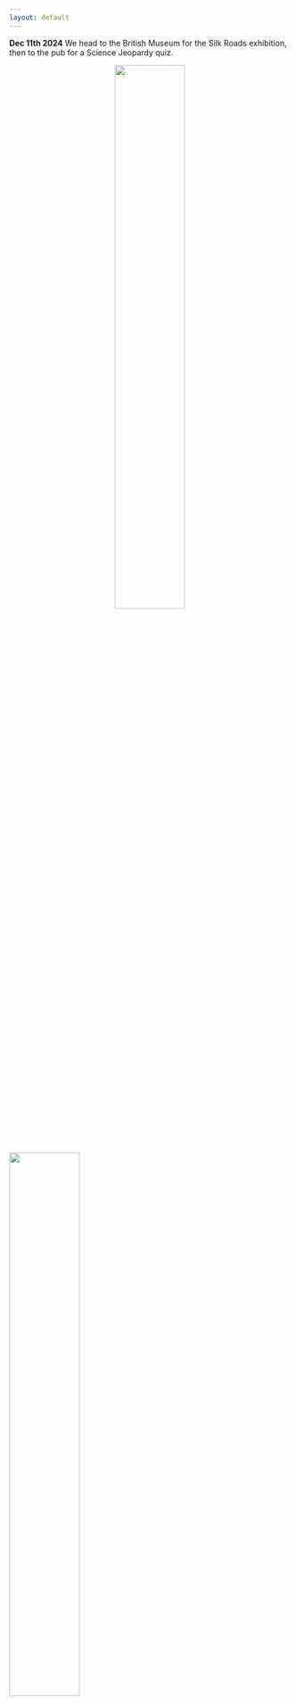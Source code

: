 ```yaml
---
layout: default
---
```

**Dec 11th 2024** We head to the British Museum for the Silk Roads exhibition, then to the pub for a Science Jeopardy quiz.
<center><img src="./news items supporting info/British Museum Trip 2024.jpg" width="50%"></center></center><img src="./news items supporting info/Jeopardy Pub Quiz.jpg" width="50%"></center>

**Nov 5th 2024** Mat hosted an SGC-Industry event at the Wellcome Trust on the potential future impact of AI and machine learning on drug discovery, written up [here](https://www.ucl.ac.uk/lifesciences-faculty/news/2024/dec/future-impact-machine-learning-drug-discovery).

**Sept 19th 2024** Eve Carter featured in an [article](https://www.thesgc.org/blogs/celebrating-impact-sgc-postdocs-open-science) from the Structural Genomics Consortium celebrating Postdoc Appreciation Week.

**Sept 11th 2024** Congratulations to the group's cohort of MSc Drug Discovery and Pharma Management students (Xin, Annabella, Ulfa, Ryan, Natnaree and Marc) on their successful presentations and the end of their course! Good luck to them with whatever is next!
<center><img src="./news items supporting info/MSc Drug Discovery2.jpeg" width="40%"></center>

**Sept 5th 2024** Eve, Gui, Kangping, and Yinuo enjoyed presenting their work at the XXVIII EFMC International Symposium on Medicinal Chemistry ([EFMC-ISMC 2024](https://www.efmc-ismc.org/)), hosted in Rome, Italy.
<center><img src="./news items supporting info/EFMC-ISMC2024.png" width="75%"></center>

**Sept 2nd 2024** Mat features in a [Chemistry World article](https://www.chemistryworld.com/careers/will-open-science-change-chemistry/4020023.article) entitled "Will Open Science Change Chemistry?".

**August 28th 2024** Hadia presented her research at the [GP2A](https://gp2a.org/) 32nd annual conference hosted by the University of Coimbra.
<center><img src="./news items supporting info/Hadia 2nd annual conference-GP2A 2024.jpg" width="40%"></center>

**August 20th 2024** Hadia presented her research at the PDRA Symposium at UCL Chemistry.
<center><img src="./news items supporting info/Hadia PDRA Symposium at UCL Chemistry.jpg" width="75%"></center>

**July 31st 2024** Wellington's supervisor from Unicamp, Brazil, Prof Carlos Roque Duarte Correia, dropped by to say hello and see the lab.
<center><img src="./news items supporting info/Prof Carlos Roque Duarte Correia.jpg" width="40%"></center>

**July 24th 2024** As part of his project, Mohsen has been spending time with the SGC in Toronto. Here he is running an SPR using Biacore T200 to see if his compounds have a binder against a plasmodium WDR.
<center><img src="./news items supporting info/Mohsen_SGC.png" width="90%"></center>

**July 20th 2024** Eve presented her research at the Gordon Research Seminar on Mammalian Reproduction in Barcelona.
<center><img src="./news items supporting info/Eve-Gordon Research Seminar on Mammalian Reproduction.jpg" width="40%"></center>

**July 8th 2024** In line with our strong commitment to sustainability, we are pleased to announce that we have received the LEAF Bronze Award. Learn more about the UCL LEAF programme [here](https://www.ucl.ac.uk/sustainable/take-action/staff-action/leaf-laboratory-efficiency-assessment-framework).

**July 6th 2024** Yinuo had a fantastic time at the ULLA  Summer School 2024 in Leiden University  — Shaping the Future of Drug Research: From Design to Therapy! It was an amazing week of talks and a great opportunity to network with a diverse range of PhD students from 10 different universities.
<center><img src="./news items supporting info/Yinuo_ULLA2.png" width="90%"></center>

**June 28th 2024** We say farewell to our visitor from the State University of Campinas, Wellington Da Silva, who has been working on marinoquinolines as part of Open Source Malaria. Wellington is going back to ace his PhD in Brazil and hopefully we'll see him again.
<center><img src="./news items supporting info/Goodbye_Wellington2.jpg" width="75%"></center>

**June 3rd 2024** Yinuo has been awarded from the UCL FLS Conference Fund to present her research at the XXVIII EFMC International Symposium on Medicinal Chemistry in September.

**May 21st 2024** Today we said farewell to BVGH Fellow Evans Mainsah, and look forward to visiting him in his home town of Buea, Cameroon, where he is seeking new medicines for the treatment of river blindness (onchocerciasis).
<center><img src="./pics/people/goodbye_evans.png" width="75%"></center>

**Oct 26th 2023** An Open Science Award. The [MycetOS](https://github.com/OpenSourceMycetoma) drug discovery project, founded by Mat, was awarded the [Open Research prize by the Erasmus University of Rotterdam](https://www.eur.nl/en/news/winners-announced-eur-open-and-responsible-science-awards). The project uses open-source research methods to find new potential treatments for the neglected tropical disease, mycetoma, without secrecy or patents. Contributors to the project include Mat's PhD student Dmitrij Melechov, staff at Erasmus University and the Drugs for Neglected Diseases initiative and many others, such as the UK school children who have made new candidate molecules and, most recently, a cohort of our very own MSc Drug Discovery students in the School of Pharmacy in 2023.

**June 7th 2022** Mat contributed to a report on open data sharing practices during the COVID pandemic, that was [published today](https://zenodo.org/record/6620854#.YtknTZDMI-Q) by Wellcome, UKRI and the Bill and Melinda Gates Foundation.

**May 20th 2022** The group receives about £2M from the National Institutes of Health as part of a $63M award to an antiviral drug discovery centre, [READDI-AViDD](https://uncnews.unc.edu/2022/05/20/unc-chapel-hill-receives-65m-from-nih-for-antiviral-drug-development-center/), based at the University of North Carolina, Chapel Hill. Mat's group will work on the medicinal chemistry of multiple projects and will share all findings publicly in real time, in line with the group's open science principles. The aim is to work together to improve our pandemic preparedness. [UCL news item](https://www.ucl.ac.uk/lifesciences-faculty/news/2022/jun/professor-matthew-todd-and-professor-robin-ketteler-awarded-grant)

**Mar 28th 2022** Mat is awarded £10,000 from the Rosetrees Trust following a successful application for funding led by the open science non-profit, Ersilia.io. The project will allow iterative design-synthesis-test cycles for the leading project in Open Source Malaria, where new potential antimalarials will be designed using Ersilia's AI/ML methods and evaluated in blood stage potency assays.

**Mar 28th 2022** Mat is awarded $250K from the Bill and Melinda Gates Foundation and the Structural Genomics Consortium as part of an $5M consortium aimed at finding new non-hormonal female contraceptives. This major open science initiative, running for three years, will have project champions across UCL, Toronto, University of North Carolina Chapel Hill, Frankfurt, McGill and Karolinska. The UCL team's job is to find potent, selective, cell-penetrant inhibitors of phospholipase C zeta 1, an under-explored target central to human fertilisation. [Science details](https://github.com/StructuralGenomicsConsortium/CNP5-PLCZ1)

**Mar 15th 2022** The group's research is mentioned in the Financial Times' article ["Will ‘open-source’ vaccines narrow the inequality gap exposed by Covid?"](https://www.ft.com/content/61e1d51e-b415-4161-b157-032e5207ab7f).

**Feb 14th 2022** Mat wins £35,604 from the EPSRC Impact Acceleration Account/Knowledge Exchange and Innovation Funding scheme to run an AI/ML open science challenge to find new starting points for antibiotics. With Brooks Paige (Turing Institute) and Peter Coveney (Chemistry), a protein target is being provided, and AI/ML researchers who use "generative" methods for molecule generation can predict compounds that will bind that protein. Mat's lab will make or buy the molecules, which will be evaluated at the University of Warwick, with all data being shared in real time. You can find details [here](https://github.com/opensourceantibiotics/murligase/issues/69)

**Feb 3rd 2022** Tom and Mat featured in a [Chemistry World article](https://www.chemistryworld.com/opinion/a-call-for-open-science-student-leaders/4015107.article) about the [Sir James Murray Student Champion](https://github.com/mattodd/blog/issues/6) concept.

**Mar 26th 2020** Mat is named in the [Medicine Maker 2020 Power List](https://themedicinemaker.com/power-list/2020).

**Feb 11th 2020** Mat co-founds the company [M4ID Pharma](https://www.m4idpharma.com/), with a mission to develop medicines for infectious disease using open science.

**Feb 10th 2020** Congratulations to Edwin as he submits his corrected PhD thesis, to become Dr Tse.

**Dec 6th 2019** Open Source Malaria's computational modelling competition (funded by the AI3SD network) [attracts a winning entry from the private sector firms Optibrium and Intellegens](https://www.news-medical.net/news/20191206/Intellegens-and-Optibrium-announce-success-in-the-Open-Source-Malaria-global-initiative.aspx).

**Nov 27th 2019** Mat talks at the Innovation Lecture hosted by UCL's Institute of Brand and Innovation Law, entitled "[Patents vs Open Innovation: Incentivising 'Medicines for the Many'](https://www.ucl.ac.uk/ibil/events/past-events/events-2019)" hosted by Sir Robin Jacob and The Hon. Mr Justice Birss.

**Sept 24th 2019** Mat is mentioned in the new Labour Party policy document "[Medicines for the Many](https://labour.org.uk/press/labour-will-take-pharmaceutical-companies-put-public-health-private-profit-corbyn/)" as an example of new approaches to the development of affordable medicines.

**June 25th 2019** With Sevenoaks school we're awarded a [Royal Society partnership grant](https://www.sevenoaksschool.org/news/science/article/news/royal-society-partnership-grant-funds-new-pharma-research/?tx_news_pi1%5Bcontroller%5D=News&tx_news_pi1%5Baction%5D=detail&cHash=9d3259d5503ca90dcef8bfbdf546af05) to work [open source on new medicines for mycetoma](https://github.com/OpenSourceMycetoma), a fungal infection for which there are no drugs. The research will involve 6th-form school students generating new molecules. If it works, we can use the project as a guide for others. See also [Breaking Good](https://github.com/TheBreakingGoodProject).

**Mar 22nd 2019** Edwin's review on the past, present and future of anti-malarial medicines is [published](https://malariajournal.biomedcentral.com/articles/10.1186/s12936-019-2724-z).

**Jan 18th 2019** Mat delivers TedX talk entitled "[Can Openness Pay?](https://www.youtube.com/watch?v=DeC0YS3j2E4)", detailing the possible use of regulatory data exclusivity to help fund open source drug discovery.

**Aug 8th 2018** Congratulations to Edwin for being selected as one of the three Sydney University Chemical Society Le Fevre Lecturers for 2018.

**Jan 23rd 2018** Mat delivers [a keynote on open drug discovery at linux.con.au in Sydney](https://www.youtube.com/watch?v=VBodnd68iwU).

**Nov 2017** Mat joins Expert Advisory Committee of the [IUPHAR/BPS Guide to PHARMACOLOGY database](http://www.guidetopharmacology.org/) malaria project.

**Oct 19th 2017** Yu Heng's work on [the coordinating ability of cyclam scorpionands](http://onlinelibrary.wiley.com/doi/10.1002/chem.201703488/abstract) is finally published.

**Aug 31st 2017** Mat, Alice, the Sydney Grammar School students and Open Source Malaria are featured on [The Daily Show with Trevor Noah](http://www.comedycentral.com.au/the-daily-show-with-trevor-noah/videos/august-31-2017-australian-students-stick-it-to-martin-shkreli#australian-students-stick-it-to-martin-shkreli) (US only [Youtube video](https://www.youtube.com/watch?v=G4up_3JhNIQ&feature=youtu.be)).

**June 22nd 2017** Mat interviewed for [Beilstein TV](http://www.beilstein.tv/video/the-open-source-chemistry-lab/) on whether the chemistry community is embracing open science and open data.

**June 21st 2017** Althea Tsang's paper on [the mechanism of CDC reactions](http://onlinelibrary.wiley.com/doi/10.1002/chem.201700430/abstract) finally comes out.

**May 4th 2017** Mat is one of 100 people named on the [Medicine Maker Power List 2017](https://themedicinemaker.com/power-list/2017/), as a Champion of Change, for his work on Open Source Malaria.

**Apr 19th 2017** Paper published that describes a [roadmap for open source pharma](http://journals.plos.org/plosmedicine/article?id=10.1371/journal.pmed.1002276), with an associated [explainer in the Guardian](https://www.theguardian.com/commentisfree/2017/apr/19/why-open-source-pharma-is-the-path-to-both-cheaper-and-new-medicines).

**Feb 8th 2017** The collaboration between Sydney Grammar School and Open Source Malaria is [featured in Teacher Magazine](https://www.teachermagazine.com.au/articles/daraprim-students-a-lesson-in-perseverance?utm_source=Gonski&utm_medium=article&utm_content=Part1).

**Dec 1 2016** Alice Williamson and Mat [win the Jury Prize of the Hitachi Innovation Award](https://hitachi-social-innovation-awards.thinkable.org/winners) with a pitch on "Breaking Good" - how to involve students and the public in the synthesis of much-needed medicines.

**Nov 30th 2016** Sydney Grammar School completes the synthesis of Daraprim using Open Source Malaria's platform. [The story goes viral](https://github.com/OpenSourceMalaria/OSM_To_Do_List/issues/472).

**Sept 14th 2016** The [first Open Source Malaria paper](https://github.com/OpenSourceMalaria/OSM_To_Do_List/issues/434) is published.

**June 2nd 2016** Open Source Malaria [featured in the Newsletter of the Australian Society for Parasitology](http://parasite.org.au/wp-content/uploads/2010/05/ASPnewsletterVol27No1lores.pdf).

**May 13th 2016** Mat's work on schistosomiasis, Open Source Malaria and the Open Source Pharma Foundation featured in both [The Lancet](http://www.thelancet.com/journals/lancet/article/PIIS0140-6736%2816%2930518-9/abstract) and [Nature](http://www.nature.com/nature/journal/v533/n7602_supp/full/533S68a.html).

**Nov 17th 2015** Mat wins in the [Malaria Innovator category of the Social Media Awards](http://www.socmedawards.com/malaria2015/page/winner) ([Article](http://www.socmedawards.com/malaria2015/page/content/41), [interview](https://www.youtube.com/watch?v=LlGXz2bxcUI) and even [artwork](http://www.socmedawards.com/malaria2015/page/content/47)).

**Oct 30th 2015** The Open Source Malaria consortium is [featured in _Share_](http://ands.us7.list-manage.com/track/click?u=b542ef52e49302569068046d9&id=6ef868a690&e=77cd7367f5), the newsletter of the Australian National Data Service.

**Oct 28th 2015** Mat delivers one of the NSW Chief Scientist's [Breakfast Seminars](http://www.sonicinteractive.com.au/srdt_edms/srdt-invite-todd.html) on _Openness Boosts Research_ ([Slides](http://www.slideshare.net/MatthewTodd5/nsw-chief-scientist-breakfast-seminar)).

**Oct 23rd 2015** Mat writes about [openness vs. secrecy in drug development](http://blogs.plos.org/yoursay/2015/10/22/talking-drug-prices-pt-6-openness-vs-secrecy-in-drug-development-by-mat-todd/) as part of a series on this topic at PLoS Blogs.

**Oct 2015** The fantastic work of Erin Sheridan and the boys at Sydney Grammar as part of the Open Source Malaria consortium is featured in the [school's winter newsletter](http://www.sydgram.nsw.edu.au/files/sgsmagazine/SGSmagazine_iss1_Winter2015.pdf) (p36). You can read their [research reports](http://figshare.com/articles/Open_Source_Malaria_2015/1513845) directly, too.

**Oct 1st 2015** Mat is part of a team of four awarded $3M by the Tata Trusts to create the Open Source Pharma Foundation. Here is the [press release](http://www.tatatrusts.org/article/inside/Tata-Trusts-support-the-creation-of-the-Open-Source-Pharma-Foundation) and articles: [1](http://spicyip.com/2015/09/creation-of-linux-for-drugs-gets-support-from-tata-trusts.html), [2](https://d.wifo.org/t/open-source-pharma-foundation/161), [3](http://www.thehindubusinessline.com/economy/tata-trusts-support-creation-of-open-source-pharma-foundation/article7703087.ece). The aspect of prizes as part of OSP is picked up by the [Economist](http://www.economist.com/news/business/21679203-high-cost-rd-used-explain-why-drugs-giants-merge-and-why-they-must-charge).

**Sept 2015** Mat helps create and then run the [Second Open Source Pharma Conference](http://www.opensourcepharma.net/germany-2015.html) in Marburg, Germany. The meeting's [To Do list](http://tinyurl.com/OSP2Final) is available. An [article](http://www.consortiuminfo.org/standardsblog/article.php?story=20150904123645851) about the meeting from one of the participants sparks a [lengthy debate on the merits of OSP at Derek Lowe's blog](http://blogs.sciencemag.org/pipeline/archives/2015/09/08/magic-open-source-savings-await) and [further debate on Eric Raymond's blog](http://esr.ibiblio.org/?p=6837).

**July 31st 2015** Alice Williamson leads a team that includes Mat in a successful application for a University of Sydney Small Educational Innovation Grant on Open Research in the Undergraduate Laboratory, following [Alice's pilot of this idea](http://malaria.ourexperiment.org/the_osm_blog/11566/Alice_Williamsons_Open_Source_Undergrad_Lab_Course.html).

**July 7th 2015** The group is awarded a 3-year ARC Linkage Grant (LP150101226) with the [Medicines for Malaria Venture](http://www.mmv.org/) and [Kiaran Kirk](http://biology.anu.edu.au/research/labs/kirk-lab-membrane-transport-parasites) to use the [Open Source Malaria](http://opensourcemalaria.org/) platform to make new compounds that will reveal the details of an important antimalarial target, PfATP4.
June 29th 2015: Alice Williamson writes about open science and the OSM consortium in a [piece for ABC Science](http://www.abc.net.au/science/articles/2015/06/29/4254093.htm).

**May 22nd 2015** Mat [interviewed](http://www.future-science.com/doi/full/10.4155/fmc.15.28) in Future Medicinal Chemistry about the use of open source research models, and is part of an [Ask the Experts](http://www.future-science.com/doi/full/10.4155/fmc.15.29) panel on Rethinking the Drug Discovery Model in neglected tropical diseases. These articles were part of an [open access special issue on schistosomiasis](http://www.future-science.com/toc/fmc/7/6).

**May 20th 2015** Mat talks on ["The Six Principles of Open Source Drug Discovery"](http://www.isntd.org/#/isntd-d-2015-todd/4589881721) and chairs a panel session on ["Open Source: Models for Collaboration"](http://www.isntd.org/#/isntd-d-15-panel-14/4589888426) at the [ISNTD-D3](http://www.isntdd3.com/) meeting at the Wellcome Trust in London.

**Apr 30th 2015** OSM's [introductory video](https://www.youtube.com/watch?v=o29cq7uYWFc) comes an honorable 7th in the [Thinkable Open Innovation competition](https://www.thinkable.org/competition/6) - well done to the winners.

**Mar 7th 2015** Alice Williamson is [one of the winners of the ABC's Top 5 Under 40 competition!](https://www.unsw.edu.au/top5under40) Here's a [video](http://www.abc.net.au/radionational/programs/scienceshow/alice-williamson/6283462) she made in the competition. She now gets to make a full radio show on a subject of her choosing.

**Sept 26th 2014** [Article on Open Source Malaria (OSM)](http://sydney.edu.au/science/chemistry/news-events/articles/issue-25/opening-new-ways-to-treat-malaria.shtml) appears in the School of Chemistry's Newsletter, ChemNews.

**Sept 18th 2014** Mat [interviewed on Canadian and US Radio](http://www.cbc.ca/radio/day6/can-open-source-pharma-cure-ebola-and-other-neglected-killers-1.2772158) about Open Source Pharma and Ebola.

**Sept 18th 2014** Invited talk and [associated discussion](http://pubs.rsc.org/en/Content/ArticleLanding/2014/FD/C4FD90079K#!divAbstract) at the RSC Faraday Discussions meeting on Physical Chemistry of Functionalised Biomedical Nanoparticles, Bristol UK.

**Aug 22nd 2014** Mat speaks on [how to do science openly](https://youtu.be/rQtA1gXRZjk?t=26m51s) at the Open Science, Open Issues conference in Rio.

**July 16-18 2014** Mat co-organises the first [Open Source Pharma](http://www.opensourcepharma.net/) conference that takes place at the Rockefeller Foundation's Bellagio Centre on Lake Como, Italy. The meeting creates a set of principles for [Medicine for All](http://www.who.int/tdr/news/2014/open-source-pharma-mtg/en/).

**June 26th 2014** The Open Source Malaria project is [featured in the newsletter](http://www.ands.org.au/newsletters/newsletter-2014-07.pdf) of the Australian National Data Service.

**Oct 31st 2013** Mat [speaks about open data and open access](https://mediawarehouse.qut.edu.au/QMW/player/?dID=20605) at the Open Access Research conference at QUT, Brisbane.

**Oct 21st 2013** The [Open Source Malaria Consortium](http://opensourcemalaria.org/#) wins one of three $30K Google/PLoS/Wellcome Trust [ASAP awards](http://asap.plos.org/). [Webcast from the World Bank](http://live.worldbank.org/open-access-week-2013) (award is from 1:08 in). [Background video](http://www.youtube.com/watch?v=gCOokjOiVTc). Picked up in [The Conversation](http://theconversation.com/open-source-malaria-project-head-wins-accelerating-science-award-19420), by [MMV](http://www.mmv.org/newsroom/news/mmv-partner-receives-plos-accelerating-science-award). Interview at [PLoS Blogs](http://blogs.plos.org/mindthebrain/2013/10/01/asap-awards-interview-with-mat-todd/). Bill Gates [tweets](https://twitter.com/BillGates/status/395647331670167552) about the project.

**Sept 26th 2013** Mat runs conference session on ["Is Open Source Drug Discovery Practical?"](http://www.who.int/tdr/news/2013/odd/en/) at WHO, Geneva, addressing, among other things, whether patents are necessary in drug discovery.

**Sept 11th 2013** Mat [interviewed by MMV](http://www.mmv.org/partnering/interviews/drug-discovery-difference) about open drug discovery.

**May 17th 2013** Mat talks about open source drug discovery at the [2013 GoldLab Symposium](http://www.goldlabcolorado.com/2013Speakers.html) in Boulder, Colorado.

**May 15th 2013** Mat is quoted in an [article in The Atlantic](http://www.theatlantic.com/health/archive/2013/05/how-drug-companies-keep-medicine-out-of-reach/275853/) on "de-linking" drug R&D from the cost of medicines.

**May 10th 2013** Mat [talks at Sydney Uni](http://webconf.ucc.usyd.edu.au/p1rg7idbbus/) about the group's use of the electronic lab notebook Labtrove.

**May 1st 2013** The [OSDD Malaria project](https://plus.google.com/u/0/b/114702323662314783325/114702323662314783325/posts) is mentioned as one of the top innovations worldwide in malaria by [The Guardian newspaper](http://www.guardian.co.uk/global-development-professionals-network/2013/apr/29/malaria-innovations-top-ten-world-malaria-day).

**Apr 22nd 2013** Congratulations to Nilupa as she [hands in her corrected PhD thesis](http://openwetware.org/wiki/Image:Nilupa_PhD_Submission.JPG), to become Dr Amarasinghe.

**Apr 18th 2013** Congratulations to Mingfeng as he [hands in his corrected PhD thesis](http://openwetware.org/wiki/Image:Mingfeng_PhD_Submission.jpg), to become Dr Yu.

**Mar 28th 2013** Mat's [piece about open access and open science comes out in The Conversation](https://theconversation.com/open-publishing-is-happening-the-only-question-is-how-13100) in response to number of Nature articles on the subject.

**Feb 15th 2013** Congratulations to new Honours student Kat Badiola for winning a [University of Sydney Academic Merit Prize](http://sydney.edu.au/about/profile/honour_roll/2012/index.shtml).

**Jan 30th 2013** Congratulations to Althea on submitting her PhD thesis.

**Jan 30th 2013** The [OSDDMalaria](https://twitter.com/OSDDMalaria) team is featured in an [article on crowdsourcing](http://www.rsc.org/chemistryworld/2013/01/crowdfunding-crowdsourcing) in the RSC's Chemistry World magazine.

**Jan 25th 2013** Mat is [interviewed](http://blogs.nature.com/thescepticalchymist/2013/01/reactions-matthew-todd.html) in the Nature Chemistry blog _The Sceptical Chymist_.

**Jan 17th 2013** Mat publishes an [opinion piece on open access](http://www.abc.net.au/unleashed/4468970.html) on the ABC News site, The Drum.

**Nov 7th 2012** The group's open source research featured on SciDev.Net in a [story on science networks](http://www.scidev.net/en/science-and-innovation-policy/science-networks/features/a-match-made-in-cyberspace-how-networks-nurture-science-.html). This follows an [earlier story](http://www.scidev.net/en/health/drug-development/news/study-finds-success-factors-for-open-source-drug-discovery--1.html) covering the case study (below) analysing The Synaptic Leap's achievements.

**Sept 20th 2012** [Study published](http://www.plosntds.org/article/info%3Adoi%2F10.1371%2Fjournal.pntd.0001827) comparing The Synaptic Leap and Indian OSDD Projects.

**Sept 20th 2012** Open letter to the new CEO of the Australian Research Council about the value of open data is published in [The Conversation](https://theconversation.edu.au/scientific-data-should-be-shared-an-open-letter-to-the-arc-9458) with a link to the [Google Doc](https://docs.google.com/document/d/1bcrrzu4Ljono5V_UqdJogtB-043XmxWVkm-jH9kw3m0/edit) that can be signed. Please feel free to add your name. Stephen Matchett comments on it in [The Australian](http://blogs.theaustralian.news.com.au/thecommonroom/index.php/theaustralian/comments/half_baked_solutions_dont_set/).

**Sept 19th 2012** Mat delivers [keynote about open source drug discovery](http://bambuser.com/v/2993803) at the 1st Open Knowledge Festival in Helsinki.

**Sept 13th 2012** Interview with Mat on open science [published](http://healthresearchpolicy.org/blog/2012/sep/13/insider-views-collaborative-rd-health-qa-matt-todd) by the Results for Development Institute.

**Aug 31 2012** Congratulations to Mingfeng, Nilupa and Soo for submitting their PhD theses.

**May 4th 2012** Mat presents some of the group's research at the [University of Sydney Integration in Biology and Medicine Conference](http://sydney.edu.au/foundations_of_science/events/integration.shtml).

**May 3rd 2012** Althea is awarded a RJW Le Fevre Research Travelling Scholarship from the School of Chemistry to present her research at an overseas conference later this year.

**Feb 24th 2012** We play host to the first Open Source Drug Discovery for Malaria meeting. An account of the meeting is [here](http://www.thesynapticleap.org/node/390), and the current playlist of talks is [here](http://www.youtube.com/playlist?list=PL84A4E62C3C72863D). A Sydney Uni news feature on the meeting is [here](http://sydney.edu.au/news/84.html?newsstoryid=8800) and [here](http://sydney.edu.au/news/science/397.html?newsstoryid=8775).

**Feb 18th 2012** Mat talks at a session on ["Innovating Innovation"](http://aaas.confex.com/aaas/2012/webprogram/Session4869.html) at the AAAS meeting in Vancouver.

**Jan 27th 2012** Mat's [blog post](http://intermolecular.wordpress.com/2012/01/26/goodbye-elsevier-goodbye-tet-lett-etc/) on open access is republished on the [LSE blog](http://blogs.lse.ac.uk/impactofsocialsciences/2012/02/01/stand-down-journal-referee/).

**Nov 23rd 2011** Mat wins a NSW Science and Engineering Award in the "Emerging Research" category for open science. Story is [here](http://sydney.edu.au/news/84.html?newscategoryid=1&newsstoryid=8271) and [here](http://www.business.nsw.gov.au/networking-and-events/awards/nsw-science-engineering-awards/nsw-scientist-of-the-year-2011-winners).

**Nov 1st 2011** Two Australian Research Council grants awarded. ARC Discovery (DP120104035): Charting Intercellular Space, M. H. Todd, P. J. Rutledge and P. J. Smith ($348K) and ARC Linkage (LP120100552): Open Source Drug Discovery for Malaria, M. H. Todd and T. N. C. Wells ($320K).

**Oct 28th 2011** Mat talks at Sydney University's Open Access Week - recording [here](http://www.library.usyd.edu.au/stream/openaccessweek2011todd/) and on [Youtube](http://www.youtube.com/watch?v=rRd15GMbprA).

**Oct 20th 2011** Mat's article entitled "We eat what we are – let's detoxify the word 'chemical'" appears in [The Conversation](http://theconversation.edu.au/we-eat-what-we-are-lets-detoxify-the-word-chemical-3642).

**Septr 23rd 2011** Our second open science paper is published, describing how [Open Science is a Research Accelerator](http://www.nature.com/nchem/journal/v3/n10/full/nchem.1149.html).

**Sept 21st 2011** Our first open science paper is published, on the [Resolution of Praziquantel](http://www.plosntds.org/article/info%3Adoi%2F10.1371%2Fjournal.pntd.0001260).

**Aug 19th 2011** Ahamed [submits his corrected PhD thesis](http://twitpic.com/68aaxc) today, and we welcome two new postdocs to the group, [Paul Ylioja](http://twitter.com/#!/paulylioja) and Murray Robertson.

**Apr 8th 2011** Mat talks about the future of web-based chemical collaboration at the [Cyberchemistry meeting](http://twitpic.com/4igb3e) at the Pacific Northwest National Laboratory, Washington State.

**Feb 21st 2011** Congratulations to Swapnil on his award of a [Henry Bertie and Florence Mabel Gritton Research Scholarship](http://agile2.ucc.usyd.edu.au/ro/opportunities/scholarships/75). Drinks are on him...

**Feb 15th 2011** A new industry-sponsored PhD position in medicinal chemistry is available. If you're interested, please contact Mat. Only Australian residents are eligible for this opening.

**Feb 15th 2011** The awesome and long-awaited [Treasure Hunt paper](http://dx.doi.org/10.1021/ed100867m) comes out in _J. Chem. Ed._ - this turns a campus map into a play area for a Chemistry-themed treasure hunt.

**Jan 27th 2011** Mat is named as one of the University's top 10 lecturers for 2010 in a [nationwide poll](http://www.lectureroftheyear.com.au/winners_list_2010.php).

**Nov 3rd 2010** Congratulations to Ahamed for being selected as one of the three [Sydney University Chemical Society Le Fevre Lecturers](http://www.chem.usyd.edu.au/~sucs/history/lefevrestudents.htm) for 2010.

**Oct 6th 2010** Mat [talks about open science and electronic lab notebooks](http://bit.ly/ihKBMC) at USyd's eResearch showcase.

**Sept 23rd 2010** Yu Heng's first paper is accepted into _Chem. Eur. J._ and he's off to start his PhD with [Dave Spring](http://www.ch.cam.ac.uk/staff/drs.html). Paper available [here](http://dx.doi.org/10.1002/chem.201002477).

**Sept 20th 2010** Ahamed, Thiru and lots of other peoples' paper on how dihydroisoquinoline reacts with nitromethane is [published](http://dx.doi.org/10.1002/ejoc.201000955).

**Sept 6th 2010** Ahamed's review on catalytic asymmetric additions of C-nucleophiles to _N_-heterocycles is [published](http://onlinelibrary.wiley.com/doi/10.1002/ejoc.201000877/abstract).

**Aug 6th 2010** Mat [speaks on Open Science](http://igniteshow.com/videos/open-science-we-can-all-help) at Ignite Sydney. Mat's talk's currently the most watched from the night.

**June 2010** Our lab's open science approach [featured in Chemistry in Australia](http://search.informit.com.au/documentSummary;dn=069595129263397;res=IELENG).

**May 11th 2010** Mat is awarded a Citation for Excellence in Teaching from the Faculty of Science at The University of Sydney.

**Apr 6th 2010** Mat talks about open science at [Google](http://www.youtube.com/watch?v=yWnTJw042OM). The talk is picked up [here](http://www.iijiij.com/2011/01/28/the-most-inspiring-introduction-to-open-science-ever-07275/comment-page-1#comment-3728).

**Feb 4th 2010** Our open science project is the subject of a [feature article in Nature](http://www.nature.com/news/2010/100204/full/news.2010.50.html).
